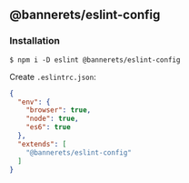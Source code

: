 ## @bannerets/eslint-config

### Installation


```console
$ npm i -D eslint @bannerets/eslint-config
```

Create `.eslintrc.json`:

```json
{
  "env": {
    "browser": true,
    "node": true,
    "es6": true
  },
  "extends": [
    "@bannerets/eslint-config"
  ]
}
```
